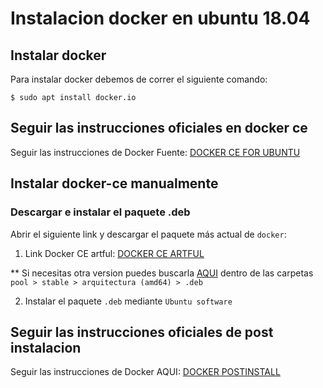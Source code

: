 # Instalacion docker en ubuntu 18.04

## Instalar docker

Para instalar docker debemos de correr el siguiente comando:

```
$ sudo apt install docker.io
```

## Seguir las instrucciones oficiales en docker ce

Seguir las instrucciones de Docker Fuente: [DOCKER CE FOR UBUNTU](https://docs.docker.com/install/linux/docker-ce/ubuntu/#prerequisites)

## Instalar docker-ce manualmente

### Descargar e instalar el paquete .deb

Abrir el siguiente link y descargar el paquete más actual de `docker`:

1. Link Docker CE artful: [DOCKER CE ARTFUL](https://download.docker.com/linux/ubuntu/dists/artful/pool/stable/amd64/)

** Si necesitas otra version puedes buscarla [AQUI](https://download.docker.com/linux/ubuntu/dists/) dentro de las carpetas `pool > stable > arquitectura (amd64) > .deb`

2. Instalar el paquete `.deb` mediante `Ubuntu software`

## Seguir las instrucciones oficiales de post instalacion

Seguir las instrucciones de Docker AQUI: [DOCKER POSTINSTALL](https://docs.docker.com/install/linux/linux-postinstall/#manage-docker-as-a-non-root-user)

